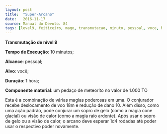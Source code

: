 ```yaml
---
layout: post
title:  "Super-Arcano"
date:   2016-11-17
source: Manual do Devoto. 84
tags: [level9, feiticeiro, mago, transmutacao, minuto, pessoal, voce, hora, componente]
---
```


**Transmutação de nível 9**

**Tempo de Execução**: 10 minutos;

**Alcance**: pessoal;

**Alvo**: você;

**Duração**: 1 hora;

**Componente material**: um pedaço de meteorito no valor de 1.000 TO

Esta é a combinação de várias magias 
poderosas em uma. O conjurador recebe 
deslocamento de voo 18m e redução de 
dano 10. Além disso, como uma ação 
padrão, pode conjurar um sopro de gelo 
(como a magia cone glacial) ou visão de 
calor (como a magia raio ardente). Após 
usar o sopro de gelo ou a visão de calor, o 
arcano deve esperar 1d4 rodadas até poder usar o respectivo poder novamente.
